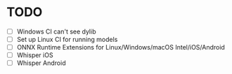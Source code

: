 # TODO
- [ ] Windows CI can't see dylib
- [ ] Set up Linux CI for running models
- [ ] ONNX Runtime Extensions for Linux/Windows/macOS Intel/iOS/Android
- [ ] Whisper iOS
- [ ] Whisper Android
